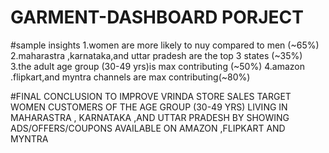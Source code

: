 # GARMENT-DASHBOARD PORJECT
#sample insights
1.women  are more likely to nuy compared to men (~65%)
2.maharastra ,karnataka,and uttar pradesh are the top 3 states (~35%)
3.the adult age group (30-49 yrs)is max contributing (~50%)
4.amazon .flipkart,and myntra channels are max contributing(~80%)

#FINAL CONCLUSION TO IMPROVE VRINDA STORE SALES 
TARGET WOMEN  CUSTOMERS OF THE AGE GROUP (30-49 YRS)
LIVING IN MAHARASTRA , KARNATAKA ,AND UTTAR PRADESH BY 
SHOWING ADS/OFFERS/COUPONS AVAILABLE ON  AMAZON ,FLIPKART AND MYNTRA
